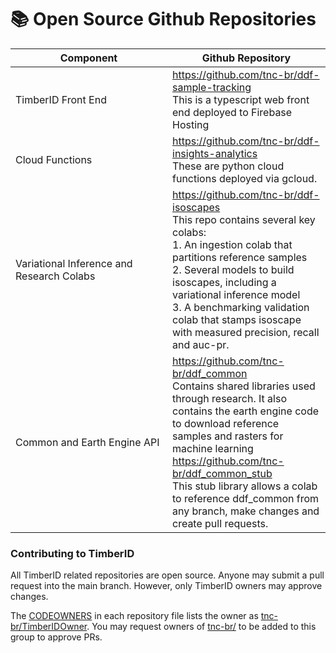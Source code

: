# 📚 Open Source Github Repositories

<table><thead><tr><th width="235">Component</th><th>Github Repository</th></tr></thead><tbody><tr><td>TimberID Front End</td><td><a href="https://github.com/tnc-br/ddf-sample-tracking">https://github.com/tnc-br/ddf-sample-tracking</a><br>This is a typescript web front end deployed to Firebase Hosting</td></tr><tr><td>Cloud Functions</td><td><a href="https://github.com/tnc-br/ddf-insights-analytics">https://github.com/tnc-br/ddf-insights-analytics</a><br>These are python cloud functions deployed via gcloud.</td></tr><tr><td>Variational Inference and Research Colabs</td><td><a href="https://github.com/tnc-br/ddf-isoscapes">https://github.com/tnc-br/ddf-isoscapes</a><br>This repo contains several key colabs:<br>1. An ingestion colab that partitions reference samples<br>2. Several models to build isoscapes, including a variational inference model<br>3. A benchmarking validation colab that stamps isoscape with measured precision, recall and auc-pr.</td></tr><tr><td>Common and Earth Engine API</td><td><a href="https://github.com/tnc-br/ddf_common">https://github.com/tnc-br/ddf_common</a><br>Contains shared libraries used through research. It also contains the earth engine code to download reference samples and rasters for machine learning<br><a href="https://github.com/tnc-br/ddf_common_stub">https://github.com/tnc-br/ddf_common_stub</a><br>This stub library allows a colab to reference ddf_common from any branch, make changes and create pull requests.</td></tr></tbody></table>

### Contributing to TimberID

All TimberID related repositories are open source. Anyone may submit a pull request into the main branch. However, only TimberID owners may approve changes.&#x20;

The [CODEOWNERS](https://github.com/tnc-br/ddf-sample-tracking/blob/main/CODEOWNERS) in each repository file lists the owner as [tnc-br/TimberIDOwner](https://github.com/orgs/tnc-br/teams/timberidowner). You may request owners of [tnc-br/](https://github.com/orgs/tnc-br/people) to be added to this group to approve PRs.
